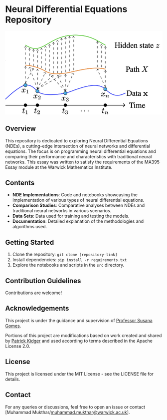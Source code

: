 # Neural Differential Equations Repository

![Neural CDE](img/ncd_diagram.png)


## Overview
This repository is dedicated to exploring Neural Differential Equations (NDEs), a cutting-edge intersection of neural networks and differential equations. The focus is on programming neural differential equations and comparing their performance and characteristics with traditional neural networks. This essay was written to satisfy the requirements of the MA395 Essay module at the Warwick Mathematics Institute.

## Contents
- **NDE Implementations**: Code and notebooks showcasing the implementation of various types of neural differential equations.
- **Comparison Studies**: Comparative analyses between NDEs and traditional neural networks in various scenarios.
- **Data Sets**: Data used for training and testing the models.
- **Documentation**: Detailed explanation of the methodologies and algorithms used.

## Getting Started
1. Clone the repository: `git clone [repository-link]`
2. Install dependencies: `pip install -r requirements.txt`
3. Explore the notebooks and scripts in the `src` directory.

## Contribution Guidelines
Contributions are welcome!

## Acknowledgements
This project is under the guidance and supervision of [Professor Susana Gomes](https://warwick.ac.uk/fac/sci/maths/people/staff/gomes/). 

Portions of this project are modifications based on work created and shared by [Patrick Kidger](https://github.com/patrick-kidger/torchcde.git) and used according to terms described in the Apache License 2.0.


## License
This project is licensed under the MIT License - see the LICENSE file for details.

## Contact
For any queries or discussions, feel free to open an issue or contact [Muhammad Mukthar/muhammad.mukthar@warwick.ac.uk].
